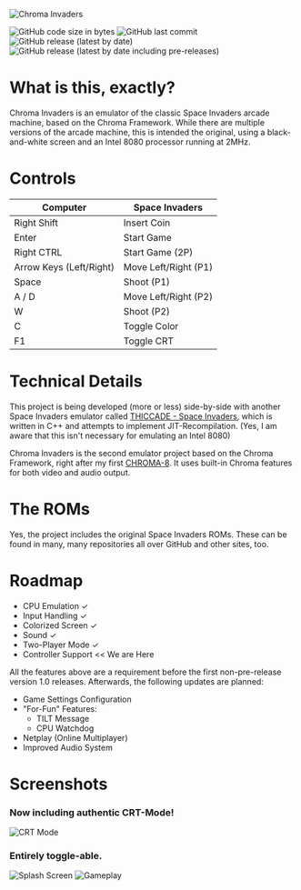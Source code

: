 ﻿![Chroma Invaders](https://i.imgur.com/it2qTu5.png)

![GitHub code size in bytes](https://img.shields.io/github/languages/code-size/Hacktix/Chroma-Invaders)
![GitHub last commit](https://img.shields.io/github/last-commit/Hacktix/Chroma-Invaders)
![GitHub release (latest by date)](https://img.shields.io/github/v/release/Hacktix/Chroma-Invaders?label=latest%20release)
![GitHub release (latest by date including pre-releases)](https://img.shields.io/github/v/release/Hacktix/Chroma-Invaders?include_prereleases&label=latest%20release%20%28%2B%20pre-releases%29)

# What is this, exactly?
Chroma Invaders is an emulator of the classic Space Invaders arcade machine, based on the Chroma Framework. While there are multiple versions of the arcade machine, this is intended the original, using a black-and-white screen and an Intel 8080 processor running at 2MHz.

# Controls
| **Computer**            | **Space Invaders**   |
|-------------------------|----------------------|
| Right Shift             | Insert Coin          |
| Enter                   | Start Game           |
| Right CTRL              | Start Game (2P)      |
| Arrow Keys (Left/Right) | Move Left/Right (P1) |
| Space                   | Shoot (P1)           |
| A / D                   | Move Left/Right (P2) |
| W                       | Shoot (P2)           |
| C                       | Toggle Color         |
| F1                      | Toggle CRT           |

# Technical Details
This project is being developed (more or less) side-by-side with another Space Invaders emulator called [THICCADE - Space Invaders](https://github.com/Hacktix/THICCADE-Space-Invaders), which is written in C++ and attempts to implement JIT-Recompilation. (Yes, I am aware that this isn't necessary for emulating an Intel 8080)

Chroma Invaders is the second emulator project based on the Chroma Framework, right after my first [CHROMA-8](https://github.com/Hacktix/CHROMA-8). It uses built-in Chroma features for both video and audio output.

# The ROMs
Yes, the project includes the original Space Invaders ROMs. These can be found in many, many repositories all over GitHub and other sites, too.

# Roadmap
* CPU Emulation ✓
* Input Handling ✓
* Colorized Screen ✓
* Sound ✓
* Two-Player Mode ✓
* Controller Support << We are Here

All the features above are a requirement before the first non-pre-release version 1.0 releases. Afterwards, the following updates are planned:

* Game Settings Configuration
* "For-Fun" Features:
  - TILT Message
  - CPU Watchdog
* Netplay (Online Multiplayer)
* Improved Audio System

# Screenshots
### Now including authentic CRT-Mode!
![CRT Mode](https://i.imgur.com/2cHX2Zy.png)
### Entirely toggle-able.
![Splash Screen](https://i.imgur.com/Lwdq9LF.png)
![Gameplay](https://i.imgur.com/53n3Ffv.png)